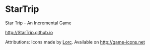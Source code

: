 # StarTrip
Star Trip - An Incremental Game

http://StarTrip.github.io

Attributions:
Icons made by [Lorc](http://lorcblog.blogspot.ca/). Available on http://game-icons.net
